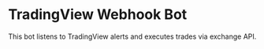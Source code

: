 # TradingView Webhook Bot
This bot listens to TradingView alerts and executes trades via exchange API.
